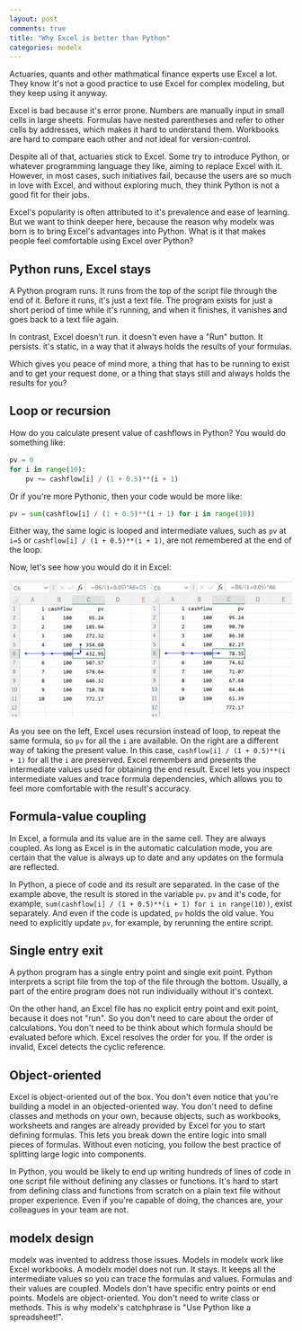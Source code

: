 ```yaml
---
layout: post
comments: true
title: "Why Excel is better than Python"
categories: modelx
---
```


Actuaries, quants and other mathmatical finance experts use Excel a lot. 
They know it's not a good practice to use Excel for complex modeling, but they keep using it anyway.

Excel is bad because it's error prone. 
Numbers are manually input in small cells in large sheets.
Formulas have nested parentheses and refer to other cells by addresses, which makes it hard to understand them.
Workbooks are hard to compare each other and not ideal for version-control.   

Despite all of that, actuaries stick to Excel. 
Some try to introduce Python, or whatever programming language they like, aiming to replace Excel with it.
However, in most cases, such initiatives fail,
because the users are so much in love with Excel, 
and without exploring much, they think Python is not a good fit for their jobs.

Excel's popularity is often attributed to it's prevalence and ease of learning.
But we want to think deeper here, 
because the reason why modelx was born is to bring Excel's advantages into Python.
What is it that makes people feel comfortable using Excel over Python?

## Python runs, Excel stays

A Python program runs. It runs from the top of the script file through the end of it. Before it runs, it's just a text file. 
The program exists for just a short period of time while it's running, and when it finishes, it vanishes and goes back to a text file again.

In contrast, Excel doesn't run. it doesn't even have a "Run" button. It persists. it's static, 
in a way that it always holds the results of your formulas.

Which gives you peace of mind more, a thing that has to be running to exist and to get your request done, 
or a thing that stays still and always holds the results for you?


## Loop or recursion

How do you calculate present value of cashflows in Python?
You would do something like:

```python
pv = 0
for i in range(10):
    pv += cashflow[i] / (1 + 0.5)**(i + 1)
```
Or if you're more Pythonic, then your code would be more like:

```python
pv = sum(cashflow[i] / (1 + 0.5)**(i + 1) for i in range(10))
```

Either way, the same logic is looped and intermediate values,
such as `pv` at `i=5` or `cashflow[i] / (1 + 0.5)**(i + 1)`,
are not remembered at the end of the loop.

Now, let's see how you would do it in Excel:

![Excel](/img/2022-02-26/pv-in-excel.png)

As you see on the left, Excel uses recursion instead of loop, to repeat the same formula, 
so `pv` for all the `i` are available. On the right are a different way of taking the present value.
In this case, `cashflow[i] / (1 + 0.5)**(i + 1)` for all the `i` are preserved.
Excel remembers and presents the intermediate values used for obtaining the end result.
Excel lets you inspect intermediate values and trace formula dependencies, which
allows you to feel more comfortable with the result's accuracy.

## Formula-value coupling

In Excel, a formula and its value are in the same cell. They are always coupled.
As long as Excel is in the automatic calculation mode,
you are certain that the value is always up to date and any updates on the formula are reflected.

In Python, a piece of code and its result are separated.
In the case of the example above, the result is stored in the variable `pv`.
`pv` and it's code, for example, `sum(cashflow[i] / (1 + 0.5)**(i + 1) for i in range(10))`, exist separately. And even if the code is updated, `pv` holds the old value.
You need to explicitly update `pv`, for example, by rerunning the entire script.


## Single entry exit

A python program has a single entry point and single exit point.
Python interprets a script file from the top of the file through the bottom.
Usually, a part of the entire program does not run individually without it's context.

On the other hand, an Excel file has no explicit entry point and exit point,
because it does not "run". So you don't need to care about
the order of calculations. You don't need to be think about which formula should be
evaluated before which. Excel resolves the order for you. 
If the order is invalid, Excel detects the cyclic reference. 

## Object-oriented

Excel is object-oriented out of the box. You don't even notice that you're building a model in an objected-oriented way.
You don't need to define classes and methods on your own,
because objects, such as workbooks, worksheets and ranges are already provided by Excel for you to start defining formulas.
This lets you break down the entire logic into small pieces of formulas.
Without even noticing, you follow the best practice of splitting large logic into components.

In Python, you would be likely to end up writing hundreds of lines of code in one script file without defining any classes or functions.
It's hard to start from defining class and functions from scratch on a plain text file without proper experience. Even if you're capable of doing, the chances are, your colleagues in your team are not.


## modelx design

modelx was invented to address those issues. 
Models in modelx work like Excel workbooks.
A modelx model does not run. It stays. It keeps all the intermediate values so you can 
trace the formulas and values.
Formulas and their values are coupled. Models don't have specific entry points or end points. Models are object-oriented. You don't need to write class or methods.
This is why modelx's catchphrase is "Use Python like a spreadsheet!". 




